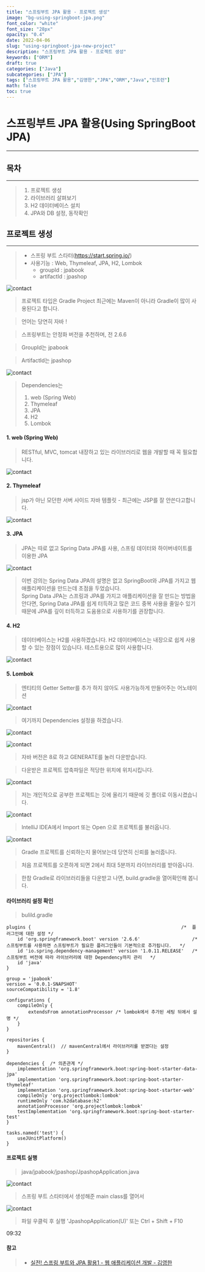 ```yaml
---
title: "스프링부트 JPA 활용 - 프로젝트 생성"
image: "bg-using-springboot-jpa.png"
font_color: "white"
font_size: "28px"
opacity: "0.4"
date: 2022-04-06
slug: "using-springboot-jpa-new-project"
description: "스프링부트 JPA 활용 - 프로젝트 생성"	
keywords: ["ORM"]
draft: true
categories: ["Java"]
subcategories: ["JPA"]
tags: ["스프링부트 JPA 활용","김영한","JPA","ORM","Java","인프런"]
math: false
toc: true
---
```



# 스프링부트 JPA 활용(Using SpringBoot JPA)
-----------------------------------

## 목차
-----------------------------------
> 1. 프로젝트 생성
> 2. 라이브러리 살펴보기
> 3. H2 데이터베이스 설치
> 4. JPA와 DB 설정, 동작확인


## 프로젝트 생성
-----------------------------------
> - 스프링 부트 스타터(<a href="https://start.spring.io/">https://start.spring.io/</a>)
> - 사용기능 : Web, Thymeleaf, JPA, H2, Lombok
>	- groupId : jpabook
>	- artifactId : jpashop

![contact](/images/develop/backend/using-springboot-jpa/new-project/img-001.png)

> 프로젝트 타입은 Gradle Project 최근에는 Maven이 아니라 Gradle이 많이 사용된다고 합니다.

> 언어는 당연히 자바 !

> 스프링부트는 안정화 버전을 추천하며, 전 2.6.6

> GroupId는 jpabook 

> ArtifactId는 jpashop


![contact](/images/develop/backend/using-springboot-jpa/new-project/img-002.png)

> Dependencies는 
>	1. web (Spring Web)
>	2. Thymeleaf
>	3. JPA
>	4. H2
>	5. Lombok

####	1. web (Spring Web)
>	RESTful, MVC, tomcat 내장하고 있는 라이브러리로 웹을 개발할 때 꼭 필요합니다.

![contact](/images/develop/backend/using-springboot-jpa/new-project/img-003.png)


####	2. Thymeleaf
>	jsp가 아닌 모던한 서버 사이드 자바 템플릿 - 최근에는 JSP를 잘 안쓴다고합니다.

![contact](/images/develop/backend/using-springboot-jpa/new-project/img-004.png)

####	3. JPA
>	JPA는 따로 없고 Spring Data JPA를 사용, 스프링 데이터와 하이버네이트를 이용한 JPA 

![contact](/images/develop/backend/using-springboot-jpa/new-project/img-005.png)

> 이번 강의는 Spring Data JPA의 설명은 없고 SpringBoot와 JPA를 가지고 웹 애플리케이션을 만드는데 초점을 두었습니다. <br>
> Spring Data JPA는 스프링과 JPA를 가지고 애플리케이션을 잘 만드는 방법을 안다면, Spring Data JPA를 쉽게 터득하고 많은 코드 중복 사용을 줄일수 있기 때문에 JPA를 깊이 터득하고 도움용으로 사용하기를 권장합니다.

####	4. H2
>	데이터베이스는 H2를 사용하겠습니다. H2 데이터베이스는 내장으로 쉽게 사용할 수 있는 장점이 있습니다. 테스트용으로 많이 사용합니다.

![contact](/images/develop/backend/using-springboot-jpa/new-project/img-006.png)

####	5. Lombok
>	엔티티의 Getter Setter를 추가 하지 않아도 사용가능하게 만들어주는 어노테이션

![contact](/images/develop/backend/using-springboot-jpa/new-project/img-007.png)

> 여기까지 Dependencies 설정을 하겠습니다.

![contact](/images/develop/backend/using-springboot-jpa/new-project/img-008.png)


![contact](/images/develop/backend/using-springboot-jpa/new-project/img-009.png)

> 자바 버전은 8로 하고 GENERATE를 눌러 다운받습니다.

> 다운받은 프로젝트 압축파일은 적당한 위치에 위치시킵니다.


![contact](/images/develop/backend/using-springboot-jpa/new-project/img-010.png)

> 저는 개인적으로 공부한 프로젝트는 깃에 올리기 때문에 깃 폴더로 이동시켰습니다.


![contact](/images/develop/backend/using-springboot-jpa/new-project/img-011.png)

> IntelliJ IDEA에서 Import 또는 Open 으로 프로젝트를 불러옵니다.

![contact](/images/develop/backend/using-springboot-jpa/new-project/img-012.png)

> Gradle 프로젝트를 신뢰하는지 물어보는데 당연히 신뢰를 눌러줍니다.

> 처음 프로젝트를 오픈하게 되면 2에서 최대 5분까지 라이브러리를 받아옵니다.



> 한참 Gradle로 라이브러리들을 다운받고 나면, build.gradle을 열어확인해 봅니다.

#### 라이브러리 설정 확인

> bulild.gradle

````
plugins {														/*	플러그인에 대한 설정	*/
	id 'org.springframework.boot' version '2.6.6'					/*	스프링부트를 사용하면 스프링부트가 필요한 플러그인들이 기본적으로 추가됩니다.   */
	id 'io.spring.dependency-management' version '1.0.11.RELEASE'	/*	스프링부트 버전에 따라 라이브러리에 대한 Dependency까지 관리   */
	id 'java'
}

group = 'jpabook'
version = '0.0.1-SNAPSHOT'
sourceCompatibility = '1.8'	

configurations {
	compileOnly {
		extendsFrom annotationProcessor	/* lombok에서 추가된 세팅 뒤에서 설명 */
	}
}

repositories {
	mavenCentral()	// mavenCentral에서 라이브러리를 받겠다는 설정
}

dependencies {	/* 의존관계 */
	implementation 'org.springframework.boot:spring-boot-starter-data-jpa'
	implementation 'org.springframework.boot:spring-boot-starter-thymeleaf'
	implementation 'org.springframework.boot:spring-boot-starter-web'
	compileOnly 'org.projectlombok:lombok'
	runtimeOnly 'com.h2database:h2'
	annotationProcessor 'org.projectlombok:lombok'
	testImplementation 'org.springframework.boot:spring-boot-starter-test'
}

tasks.named('test') {
	useJUnitPlatform()
}

````

#### 프로젝트 실행

> java/jpabook/jpashop/JpashopApplication.java 

![contact](/images/develop/backend/using-springboot-jpa/new-project/img-013.png)

> 스프링 부트 스타터에서 생성해준 main class를 열어서 

![contact](/images/develop/backend/using-springboot-jpa/new-project/img-014.png)

> 파일 우클릭 후 실행 'JpashopApplication(U)' 또는 Ctrl + Shift + F10

09:32



#### 참고
> - <a href="https://www.inflearn.com/course/%EC%8A%A4%ED%94%84%EB%A7%81%EB%B6%80%ED%8A%B8-JPA-%ED%99%9C%EC%9A%A9-1">실전! 스프링 부트와 JPA 활용1 - 웹 애플리케이션 개발 - 김영한</a>
